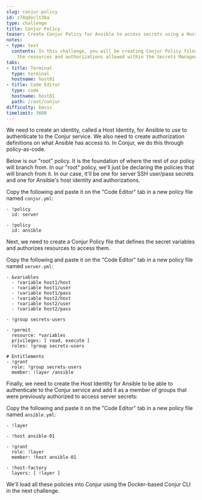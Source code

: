 ```yaml
---
slug: conjur-policy
id: z78qdxclt3ba
type: challenge
title: Conjur Policy
teaser: Create Conjur Policy for Ansible to access secrets using a Host Identity.
notes:
- type: text
  contents: In this challenge, you will be creating Conjur Policy files that define
    the resources and authorizations allowed within the Secrets Manager.
tabs:
- title: Terminal
  type: terminal
  hostname: host01
- title: Code Editor
  type: code
  hostname: host01
  path: /root/conjur
difficulty: basic
timelimit: 3600
---
```

We need to create an identity, called a Host Identity, for Ansible to use to authenticate to the Conjur service. We also need to create authorization definitions on what Ansible has access to. In Conjur, we do this through policy-as-code.

Below is our "root" policy. It is the foundation of where the rest of our policy will branch from. In our "root" policy, we'll just be declaring the policies that will branch from it. In our case, it'll be one for server SSH user/pass secrets and one for Ansible's host identity and authorizations.

Copy the following and paste it on the "Code Editor" tab in a new policy file named `conjur.yml`:

```
- !policy
  id: server

- !policy
  id: ansible
```

Next, we need to create a Conjur Policy file that defines the secret variables and authorizes resources to access them.

Copy the following and paste it on the "Code Editor" tab in a new policy file named `server.yml`:

```
- &variables
  - !variable host1/host
  - !variable host1/user
  - !variable host1/pass
  - !variable host2/host
  - !variable host2/user
  - !variable host2/pass

- !group secrets-users

- !permit
  resource: *variables
  privileges: [ read, execute ]
  roles: !group secrets-users

# Entitlements
- !grant
  role: !group secrets-users
  member: !layer /ansible
```

Finally, we need to create the Host Identity for Ansible to be able to authenticate to the Conjur service and add it as a member of groups that were previously authorized to access server secrets:

Copy the following and paste it on the "Code Editor" tab in a new policy file named `ansible.yml`:

```
- !layer

- !host ansible-01

- !grant
  role: !layer
  member: !host ansible-01

- !host-factory
  layers: [ !layer ]
```

We'll load all these policies into Conjur using the Docker-based Conjur CLI in the next challenge.
